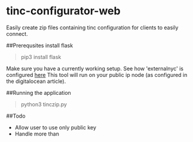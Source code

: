 # tinc-configurator-web
Easily create zip files containing tinc configuration for clients to easily connect.

##Prerequsites
install flask
>pip3 install flask

Make sure you have a currently working setup. See how 'externalnyc' is configured [here](https://www.digitalocean.com/community/tutorials/how-to-install-tinc-and-set-up-a-basic-vpn-on-ubuntu-14-04)
This tool will run on your public ip node (as configured in the digitalocean article).

##Running the application
>python3 tinczip.py

##Todo
* Allow user to use only public key
* Handle more than 


